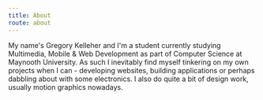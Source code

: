 ```yaml
---
title: About
route: about
---
```


My name's Gregory Kelleher and I'm a student currently studying Multimedia, Mobile & Web Development as part of Computer Science at Maynooth University. As such I inevitably find myself tinkering on my own projects when I can - developing websites, building applications or perhaps dabbling about with some electronics. I also do quite a bit of design work, usually motion graphics nowadays.
